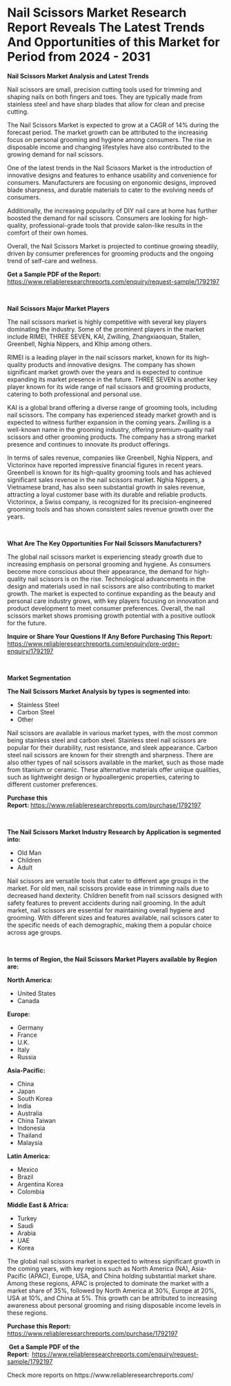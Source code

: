 <p><h1>Nail Scissors Market Research Report Reveals The Latest Trends And Opportunities of this Market for Period from 2024 - 2031</h1></p><p><strong>Nail Scissors Market Analysis and Latest Trends</strong></p>
<p><p>Nail scissors are small, precision cutting tools used for trimming and shaping nails on both fingers and toes. They are typically made from stainless steel and have sharp blades that allow for clean and precise cutting.</p><p>The Nail Scissors Market is expected to grow at a CAGR of 14% during the forecast period. The market growth can be attributed to the increasing focus on personal grooming and hygiene among consumers. The rise in disposable income and changing lifestyles have also contributed to the growing demand for nail scissors.</p><p>One of the latest trends in the Nail Scissors Market is the introduction of innovative designs and features to enhance usability and convenience for consumers. Manufacturers are focusing on ergonomic designs, improved blade sharpness, and durable materials to cater to the evolving needs of consumers.</p><p>Additionally, the increasing popularity of DIY nail care at home has further boosted the demand for nail scissors. Consumers are looking for high-quality, professional-grade tools that provide salon-like results in the comfort of their own homes.</p><p>Overall, the Nail Scissors Market is projected to continue growing steadily, driven by consumer preferences for grooming products and the ongoing trend of self-care and wellness.</p></p>
<p><strong>Get a Sample PDF of the Report:&nbsp;</strong> <a href="https://www.reliableresearchreports.com/enquiry/request-sample/1792197">https://www.reliableresearchreports.com/enquiry/request-sample/1792197</a></p>
<p>&nbsp;</p>
<p><strong>Nail Scissors Major Market Players</strong></p>
<p><p>The nail scissors market is highly competitive with several key players dominating the industry. Some of the prominent players in the market include RIMEI, THREE SEVEN, KAI, Zwilling, Zhangxiaoquan, Stallen, Greenbell, Nghia Nippers, and Klhip among others.</p><p>RIMEI is a leading player in the nail scissors market, known for its high-quality products and innovative designs. The company has shown significant market growth over the years and is expected to continue expanding its market presence in the future. THREE SEVEN is another key player known for its wide range of nail scissors and grooming products, catering to both professional and personal use.</p><p>KAI is a global brand offering a diverse range of grooming tools, including nail scissors. The company has experienced steady market growth and is expected to witness further expansion in the coming years. Zwilling is a well-known name in the grooming industry, offering premium-quality nail scissors and other grooming products. The company has a strong market presence and continues to innovate its product offerings.</p><p>In terms of sales revenue, companies like Greenbell, Nghia Nippers, and Victorinox have reported impressive financial figures in recent years. Greenbell is known for its high-quality grooming tools and has achieved significant sales revenue in the nail scissors market. Nghia Nippers, a Vietnamese brand, has also seen substantial growth in sales revenue, attracting a loyal customer base with its durable and reliable products. Victorinox, a Swiss company, is recognized for its precision-engineered grooming tools and has shown consistent sales revenue growth over the years.</p></p>
<p>&nbsp;</p>
<p><strong>What Are The Key Opportunities For Nail Scissors Manufacturers?</strong></p>
<p><p>The global nail scissors market is experiencing steady growth due to increasing emphasis on personal grooming and hygiene. As consumers become more conscious about their appearance, the demand for high-quality nail scissors is on the rise. Technological advancements in the design and materials used in nail scissors are also contributing to market growth. The market is expected to continue expanding as the beauty and personal care industry grows, with key players focusing on innovation and product development to meet consumer preferences. Overall, the nail scissors market shows promising growth potential with a positive outlook for the future.</p></p>
<p><strong>Inquire or Share Your Questions If Any Before Purchasing This Report:</strong> <a href="https://www.reliableresearchreports.com/enquiry/pre-order-enquiry/1792197">https://www.reliableresearchreports.com/enquiry/pre-order-enquiry/1792197</a></p>
<p>&nbsp;</p>
<p><strong>Market Segmentation</strong></p>
<p><strong>The Nail Scissors Market Analysis by types is segmented into:</strong></p>
<p><ul><li>Stainless Steel</li><li>Carbon Steel</li><li>Other</li></ul></p>
<p><p>Nail scissors are available in various market types, with the most common being stainless steel and carbon steel. Stainless steel nail scissors are popular for their durability, rust resistance, and sleek appearance. Carbon steel nail scissors are known for their strength and sharpness. There are also other types of nail scissors available in the market, such as those made from titanium or ceramic. These alternative materials offer unique qualities, such as lightweight design or hypoallergenic properties, catering to different customer preferences.</p></p>
<p><strong>Purchase this Report:&nbsp;</strong><a href="https://www.reliableresearchreports.com/purchase/1792197">https://www.reliableresearchreports.com/purchase/1792197</a></p>
<p>&nbsp;</p>
<p><strong>The Nail Scissors Market Industry Research by Application is segmented into:</strong></p>
<p><ul><li>Old Man</li><li>Children</li><li>Adult</li></ul></p>
<p><p>Nail scissors are versatile tools that cater to different age groups in the market. For old men, nail scissors provide ease in trimming nails due to decreased hand dexterity. Children benefit from nail scissors designed with safety features to prevent accidents during nail grooming. In the adult market, nail scissors are essential for maintaining overall hygiene and grooming. With different sizes and features available, nail scissors cater to the specific needs of each demographic, making them a popular choice across age groups.</p></p>
<p>&nbsp;</p>
<p><strong>In terms of Region, the Nail Scissors Market Players available by Region are:</strong></p>
<p>
    <p> <strong> North America: </strong>
        <ul>
            <li>United States</li>
            <li>Canada</li>
        </ul>
        </p> 
    <p> <strong> Europe: </strong>
        <ul>
            <li>Germany</li>
            <li>France</li>
            <li>U.K.</li>
            <li>Italy</li>
            <li>Russia</li>
        </ul>
        </p> 
    <p> <strong> Asia-Pacific: </strong>
        <ul>
            <li>China</li>
            <li>Japan</li>
            <li>South Korea</li>
            <li>India</li>
            <li>Australia</li>
            <li>China Taiwan</li>
            <li>Indonesia</li>
            <li>Thailand</li>
            <li>Malaysia</li>
        </ul>
        </p> 
    <p> <strong> Latin America: </strong>
        <ul>
            <li>Mexico</li>
            <li>Brazil</li>
            <li>Argentina Korea</li>
            <li>Colombia</li>
        </ul>
        </p> 
    <p> <strong> Middle East & Africa: </strong>
        <ul>
            <li>Turkey</li>
            <li>Saudi</li>
            <li>Arabia</li>
            <li>UAE</li>
            <li>Korea</li>
        </ul>
    </p>
    </p>
<p><p>The global nail scissors market is expected to witness significant growth in the coming years, with key regions such as North America (NA), Asia-Pacific (APAC), Europe, USA, and China holding substantial market share. Among these regions, APAC is projected to dominate the market with a market share of 35%, followed by North America at 30%, Europe at 20%, USA at 10%, and China at 5%. This growth can be attributed to increasing awareness about personal grooming and rising disposable income levels in these regions.</p></p>
<p><strong>Purchase this Report: </strong><a href="https://www.reliableresearchreports.com/purchase/1792197">https://www.reliableresearchreports.com/purchase/1792197</a></p>
<p>&nbsp;<strong>Get a Sample PDF of the Report:&nbsp;&nbsp;</strong><a href="https://www.reliableresearchreports.com/enquiry/request-sample/1792197">https://www.reliableresearchreports.com/enquiry/request-sample/1792197</a></p>
<p><strong></strong></p>
<p>Check more reports on https://www.reliableresearchreports.com/</p>